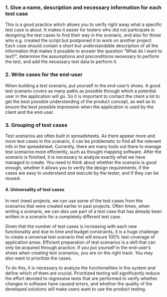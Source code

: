 ### 1. Give a name, description and necessary information for each test case

This is a good practice which allows you to verify right away what a specific test case is about. It makes it easier for testers who did not participate in designing the test cases to find their way in the scenario, and also for those who e.g. created the script but postponed it to work on another project. Each case should contain a short but understandable description of all the information that makes it possible to answer the question “What do I want to test?”, determine the assumptions and preconditions necessary to perform the test, and add the necessary test data to perform it.

### 2. Write cases for the end-user

When building a test scenario, put yourself in the end-user’s shoes. A good test scenario covers as many paths as possible through which a potential user in the application will go. So it is important to contact the client a lot to get the best possible understanding of the product concept, as well as to ensure the best possible impression when the application is used by the client and the end-user.

### 3. Grouping of test cases

Test scenarios are often built in spreadsheets. As there appear more and more test cases in the scenario, it can be problematic to find all the relevant info in the spreadsheet. Currently, there are many tools out there to manage test scenarios more efficiently, such as thought mapping software. After the scenario is finished, it is necessary to analyze exactly what we have managed to create. You need to think about whether the scenario is good enough, whether it allows you to verify the design requirements, if the cases are easy to understand and execute by the tester, and if they can be reused.

#### 4. Universality of test cases

In next (new) projects, we can use some of the test cases from the scenarios that were created earlier in past projects. Often times, when writing a scenario, we can also use part of a test case that has already been written in a scenario for a completely different test case.

Given that the number of test cases is increasing with each new functionality and due to time and budget constraints, it is a huge challenge to create a universal test scenario that will ensure 100% test coverage of application areas. Efficient preparation of test scenarios is a skill that can only be acquired through practice. If you put yourself in the end-user’s shoes when creating test scenarios, you are on the right track. You may also want to prioritize the cases.

To do this, it is necessary to analyze the functionalities in the system and define which of them are crucial. Prioritized testing will significantly reduce the effort devoted to regressive tests that are performed to verify whether changes in software have caused errors, and whether the quality of the developed solutions will make users want to use the product testing.
